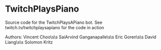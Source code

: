 # TwitchPlaysPiano

Source code for the TwitchPlaysAPiano bot. See twitch.tv/twitchplaysapiano for the code in action

Authors:
Vincent Choo\s\s
SaiArvind Ganganapalle\s\s
Eric Goren\s\s
David Liang\s\s
Solomon Kritz
